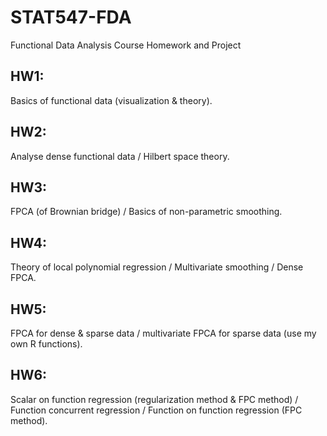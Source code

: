 # STAT547-FDA
Functional Data Analysis Course Homework and Project

## HW1:
Basics of functional data (visualization & theory).

## HW2:
Analyse dense functional data / Hilbert space theory.

## HW3:
FPCA (of Brownian bridge) / Basics of non-parametric smoothing.

## HW4:
Theory of local polynomial regression / Multivariate smoothing / Dense FPCA.

## HW5:
FPCA for dense & sparse data / multivariate FPCA for sparse data (use my own R functions).

## HW6:
Scalar on function regression (regularization method & FPC method) / Function concurrent regression / 
Function on function regression (FPC method).
